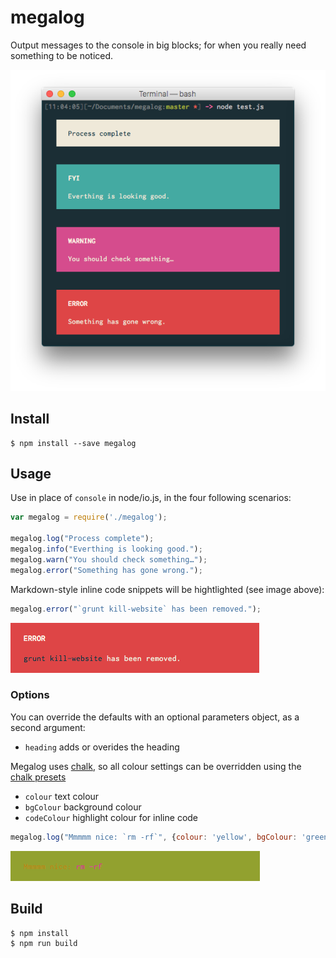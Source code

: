 # megalog

Output messages to the console in big blocks; for when you really need something to be noticed.

![examples](examples/megalogs.png)

## Install

```
$ npm install --save megalog
```

## Usage

Use in place of `console` in node/io.js, in the four following scenarios:

```js
var megalog = require('./megalog');

megalog.log("Process complete");
megalog.info("Everthing is looking good.");
megalog.warn("You should check something…");
megalog.error("Something has gone wrong.");
```

Markdown-style inline code snippets will be hightlighted (see image above):

```js
megalog.error("`grunt kill-website` has been removed.");
```

![example with inline code](examples/megalog-inlinecode.png)

### Options

You can override the defaults with an optional parameters object, as a second argument:
- `heading` adds or overides the heading

Megalog uses [chalk](https://github.com/sindresorhus/chalk), so all colour settings can be overridden using the [chalk presets](https://github.com/sindresorhus/chalk#colors)
- `colour` text colour
- `bgColour` background colour
- `codeColour` highlight colour for inline code

```js
megalog.log("Mmmmm nice: `rm -rf`", {colour: 'yellow', bgColour: 'green', codeColour: 'magenta'});
```

![example with overides](examples/megalog-colours.png)

## Build

```
$ npm install
$ npm run build
```
